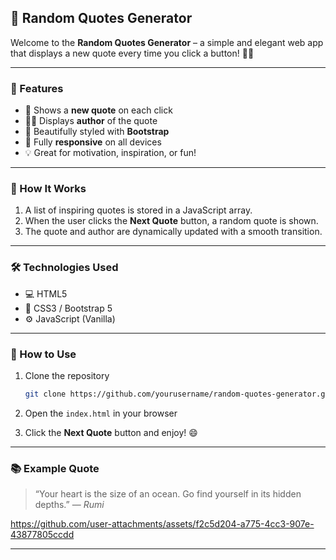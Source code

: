 

## 🎯 Random Quotes Generator

Welcome to the **Random Quotes Generator** – a simple and elegant web app that displays a new quote every time you click a button! 💬✨

---

### 📌 Features

* 🔁 Shows a **new quote** on each click
* 👨‍🎨 Displays **author** of the quote
* 🎨 Beautifully styled with **Bootstrap**
* 📱 Fully **responsive** on all devices
* 💡 Great for motivation, inspiration, or fun!

---

### 🚀 How It Works

1. A list of inspiring quotes is stored in a JavaScript array.
2. When the user clicks the **Next Quote** button, a random quote is shown.
3. The quote and author are dynamically updated with a smooth transition.

---

### 🛠️ Technologies Used

* 💻 HTML5
* 🎨 CSS3 / Bootstrap 5
* ⚙️ JavaScript (Vanilla)

---



### 🔧 How to Use

1. Clone the repository

   ```bash
   git clone https://github.com/yourusername/random-quotes-generator.git
   ```

2. Open the `index.html` in your browser

3. Click the **Next Quote** button and enjoy! 😄

---

### 📚 Example Quote

> “Your heart is the size of an ocean. Go find yourself in its hidden depths.”
> — *Rumi*
> 

https://github.com/user-attachments/assets/f2c5d204-a775-4cc3-907e-43877805ccdd



---

